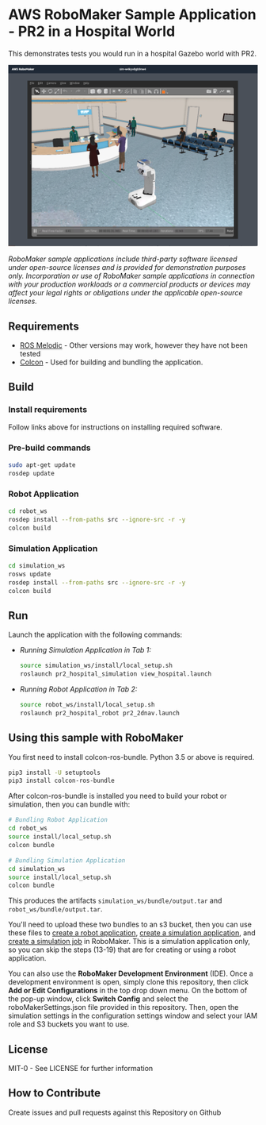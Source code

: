 # AWS RoboMaker Sample Application - PR2 in a Hospital World

This demonstrates tests you would run in a hospital Gazebo world with PR2. 

![PR2_In_Hospital](images/pr2_in_hospital.png)

_RoboMaker sample applications include third-party software licensed under open-source licenses and is provided for demonstration purposes only. Incorporation or use of RoboMaker sample applications in connection with your production workloads or a commercial products or devices may affect your legal rights or obligations under the applicable open-source licenses._

## Requirements

- [ROS Melodic](http://wiki.ros.org/melodic/Installation/Ubuntu) - Other versions may work, however they have not been tested
- [Colcon](https://colcon.readthedocs.io/en/released/user/installation.html) - Used for building and bundling the application.

## Build
### Install requirements
Follow links above for instructions on installing required software.

### Pre-build commands

```bash
sudo apt-get update
rosdep update
```

### Robot Application

```bash
cd robot_ws
rosdep install --from-paths src --ignore-src -r -y
colcon build
```

### Simulation Application

```bash
cd simulation_ws
rosws update
rosdep install --from-paths src --ignore-src -r -y
colcon build
```

## Run

Launch the application with the following commands:

- *Running Simulation Application in Tab 1:*
    ```bash
    source simulation_ws/install/local_setup.sh
    roslaunch pr2_hospital_simulation view_hospital.launch
    ```

- *Running Robot Application in Tab 2:*
    ```bash
    source robot_ws/install/local_setup.sh
    roslaunch pr2_hospital_robot pr2_2dnav.launch
    ```

## Using this sample with RoboMaker

You first need to install colcon-ros-bundle. Python 3.5 or above is required.

```bash
pip3 install -U setuptools
pip3 install colcon-ros-bundle
```

After colcon-ros-bundle is installed you need to build your robot or simulation, then you can bundle with:

```bash
# Bundling Robot Application
cd robot_ws
source install/local_setup.sh
colcon bundle
```

```bash
# Bundling Simulation Application
cd simulation_ws
source install/local_setup.sh
colcon bundle
```

This produces the artifacts `simulation_ws/bundle/output.tar` and `robot_ws/bundle/output.tar`.

You'll need to upload these two bundles to an s3 bucket, then you can use these files to
[create a robot application](https://docs.aws.amazon.com/robomaker/latest/dg/create-robot-application.html), [create a simulation application](https://docs.aws.amazon.com/robomaker/latest/dg/create-simulation-application.html),
and [create a simulation job](https://docs.aws.amazon.com/robomaker/latest/dg/create-simulation-job.html) in RoboMaker. This is a simulation application only, so you can skip the steps (13-19) that are for creating or using a robot application. 

You can also use the **RoboMaker Development Environment** (IDE). Once a development environment is open, simply clone this repository, then click **Add or Edit Configurations** in the top drop down menu. On the bottom of the pop-up window, click **Switch Config** and select the roboMakerSettings.json file provided in this repository. Then, open the simulation settings in the configuration settings window and select your IAM role and S3 buckets you want to use.

## License

MIT-0 - See LICENSE for further information

## How to Contribute

Create issues and pull requests against this Repository on Github
